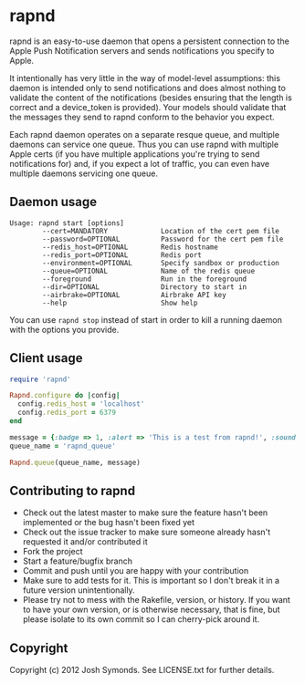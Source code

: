 # rapnd

rapnd is an easy-to-use daemon that opens a persistent connection to the Apple Push Notification servers and sends notifications you specify to Apple.

It intentionally has very little in the way of model-level assumptions: this daemon is intended only to send notifications and does almost nothing to validate the content of the notifications (besides ensuring that the length is correct and a device_token is provided). Your models should validate that the messages they send to rapnd conform to the behavior you expect.

Each rapnd daemon operates on a separate resque queue, and multiple daemons can service one queue. Thus you can use rapnd with multiple Apple certs (if you have multiple applications you're trying to send notifications for) and, if you expect a lot of traffic, you can even have multiple daemons servicing one queue.

## Daemon usage

```
Usage: rapnd start [options]
        --cert=MANDATORY             Location of the cert pem file
        --password=OPTIONAL          Password for the cert pem file
        --redis_host=OPTIONAL        Redis hostname
        --redis_port=OPTIONAL        Redis port
        --environment=OPTIONAL       Specify sandbox or production
        --queue=OPTIONAL             Name of the redis queue
        --foreground                 Run in the foreground
        --dir=OPTIONAL               Directory to start in
        --airbrake=OPTIONAL          Airbrake API key
        --help                       Show help
```

You can use ```rapnd stop``` instead of start in order to kill a running daemon with the options you provide.

## Client usage

```ruby
require 'rapnd'

Rapnd.configure do |config|
  config.redis_host = 'localhost'
  config.redis_port = 6379
end

message = {:badge => 1, :alert => 'This is a test from rapnd!', :sound => 'flash.caf', :custom_properties => {:test_id => 1234, :happiness => true}}
queue_name = 'rapnd_queue'

Rapnd.queue(queue_name, message)
```

## Contributing to rapnd
 
* Check out the latest master to make sure the feature hasn't been implemented or the bug hasn't been fixed yet
* Check out the issue tracker to make sure someone already hasn't requested it and/or contributed it
* Fork the project
* Start a feature/bugfix branch
* Commit and push until you are happy with your contribution
* Make sure to add tests for it. This is important so I don't break it in a future version unintentionally.
* Please try not to mess with the Rakefile, version, or history. If you want to have your own version, or is otherwise necessary, that is fine, but please isolate to its own commit so I can cherry-pick around it.

## Copyright

Copyright (c) 2012 Josh Symonds. See LICENSE.txt for further details.